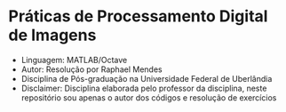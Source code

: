 # Práticas de Processamento Digital de Imagens

* Linguagem: MATLAB/Octave
* Autor: Resolução por Raphael Mendes
* Disciplina de Pós-graduação na Universidade Federal de Uberlândia
* Disclaimer: Disciplina elaborada pelo professor da disciplina, neste repositório sou apenas o autor dos códigos e resolução de exercícios